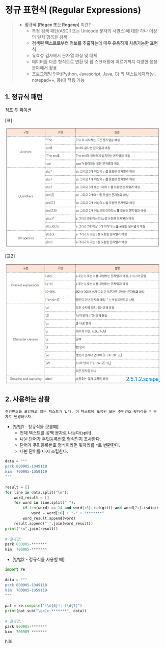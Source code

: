 # 정규 표현식 (Regular Expressions)

> - **정규식 (Regex 또는 Regexp)** 이란?
>   - 특정 검색 패턴(ASCII 또는 Unicode 문자의 시퀀스)에 대한 하나 이상의 일치 항목을 검색
>   - **검색된 텍스트로부터 정보를 추출하는데 매우 유용하게 사용가능한 표현식**
>   - 유효성 검사에서 문자열 파싱 및 대체
>   - 데이터를 다른 형식으로 변환 및 웹 스크래핑에 이르기까지 다양한 응용분야에서 활용
>   - 프로그래밍 언어(Python, Javascript, Java, C) 와 텍스트에디터(vi, notepad++, 등)에 적용 가능



## 1. 정규식 패턴

[점프 투 파이썬](https://wikidocs.net/1669)

[표]

![image-20200901202305237](images/image-20200901202305237.png)



[표2]

![image-20200901202425344](images/image-20200901202425344.png)





## 2. 사용하는 상황

```
주민번호를 포함하고 있는 텍스트가 있다. 이 텍스트에 포함된 모든 주민번호 뒷자리를 * 문자로 변경해보자.
```



- [방법1 - 정규식을 모를때]
  - 전체 텍스트를 공백 문자로 나눈다(split).
  - 나뉜 단어가 주민등록번호 형식인지 조사한다.
  - 단어가 주민등록번호 형식이라면 뒷자리를 `*`로 변환한다.
  - 나뉜 단어를 다시 조립한다.

```python
data = """
park 800905-1049118
kim  700905-1059119
"""

result = []
for line in data.split("\n"):
    word_result = []
    for word in line.split(" "):
        if len(word) == 14 and word[:6].isdigit() and word[7:].isdigit():
            word = word[:6] + "-" + "*******"
        word_result.append(word)
    result.append(" ".join(word_result))
print("\n".join(result))

# 결과값:
park 800905-*******
kim  700905-*******
```



- [방법2 - 정규식을 사용할 때]

```python
import re 

data = """
park 800905-1049118
kim  700905-1059119
"""

pat = re.compile("(\d{6})[-]\d{7}")
print(pat.sub("\g<1>-*******", data))

# 결과값:
park 800905-*******
kim  700905-*******
```



hihi